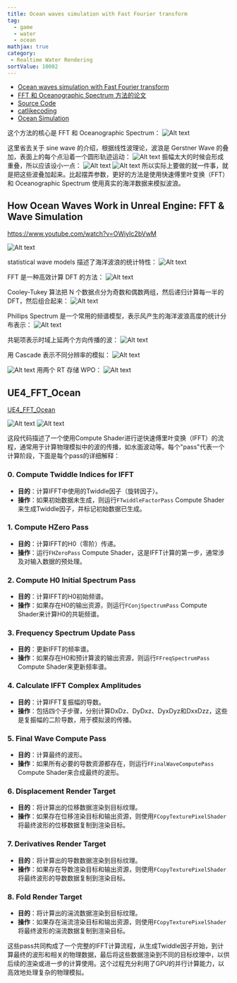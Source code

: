 ```yaml
---
title: Ocean waves simulation with Fast Fourier transform
tag:
  - game
  - water
  - ocean
mathjax: true
category:
 - Realtime Water Rendering
sortValue: 10002
---
```


- [Ocean waves simulation with Fast Fourier transform](https://www.youtube.com/watch?v=kGEqaX4Y4bQ)
- [FFT 和 Oceanographic Spectrum 方法的论文](https://people.computing.clemson.edu/~jtessen/reports/papers_files/coursenotes2004.pdf)
- [Source Code](https://github.com/gasgiant/FFT-Ocean)
- [catlikecoding](https://catlikecoding.com/unity/tutorials/flow/waves/)
- [Ocean Simulation](https://dev.epicgames.com/community/learning/tutorials/qM1o/unreal-engine-ocean-simulation)

这个方法的核心是 FFT 和 Oceanographic Spectrum：
![Alt text](image.png)

这里省去关于 sine wave 的介绍，根据线性波理论，波浪是 Gerstner Wave 的叠加，表面上的每个点沿着一个圆形轨迹运动：
![Alt text](image-1.png)
振幅太大的时候会形成重叠，所以应该设小一点：
![Alt text](image-2.png)
![Alt text](image-3.png)
所以实际上要做的就一件事，就是把这些波叠加起来。比起摆弄参数，更好的方法是使用快速傅里叶变换（FFT）和 Oceanographic Spectrum 使用真实的海洋数据来模拟波浪。

## How Ocean Waves Work in Unreal Engine: FFT & Wave Simulation

https://www.youtube.com/watch?v=OWiyIc2bVwM

![Alt text](image-4.png)

statistical wave models 描述了海洋波浪的统计特性：
![Alt text](image-5.png)

FFT 是一种高效计算 DFT 的方法：
![Alt text](image-6.png)

Cooley-Tukey 算法把 N 个数据点分为奇数和偶数两组，然后递归计算每一半的 DFT，然后组合起来：
![Alt text](image-7.png)

Phillips Spectrum 是一个常用的频谱模型，表示风产生的海洋波浪高度的统计分布表示：
![Alt text](image-8.png)

共轭项表示时域上延两个方向传播的波：
![Alt text](image-9.png)

用 Cascade 表示不同分辨率的模拟：
![Alt text](image-10.png)

![Alt text](image-11.png)
用两个 RT 存储 WPO：
![Alt text](image-12.png)

## UE4_FFT_Ocean

[UE4_FFT_Ocean](https://github.com/tigershan1130/UE4_FFT_Ocean)

![Alt text](image-13.png)
![Alt text](image-14.png)

这段代码描述了一个使用Compute Shader进行逆快速傅里叶变换（IFFT）的流程，通常用于计算物理模拟中的波的传播，如水面波动等。每个"pass"代表一个计算阶段，下面是每个pass的详细解释：

### 0. Compute Twiddle Indices for IFFT
- **目的**：计算IFFT中使用的Twiddle因子（旋转因子）。
- **操作**：如果初始数据未生成，则运行`FTwiddleFactorPass` Compute Shader来生成Twiddle因子，并标记初始数据已生成。

### 1. Compute HZero Pass
- **目的**：计算IFFT的H0（零阶）传递。
- **操作**：运行`FHZeroPass` Compute Shader，这是IFFT计算的第一步，通常涉及对输入数据的预处理。

### 2. Compute H0 Initial Spectrum Pass
- **目的**：计算IFFT的H0初始频谱。
- **操作**：如果存在H0的输出资源，则运行`FConjSpectrumPass` Compute Shader来计算H0的共轭频谱。

### 3. Frequency Spectrum Update Pass
- **目的**：更新IFFT的频率谱。
- **操作**：如果存在H0和预计算波的输出资源，则运行`FFreqSpectrumPass` Compute Shader来更新频率谱。

### 4. Calculate IFFT Complex Amplitudes
- **目的**：计算IFFT复振幅的导数。
- **操作**：包括四个子步骤，分别计算DxDz、DyDxz、DyxDyz和DxxDzz，这些是复振幅的二阶导数，用于模拟波的传播。

### 5. Final Wave Compute Pass
- **目的**：计算最终的波形。
- **操作**：如果所有必要的导数资源都存在，则运行`FFinalWaveComputePass` Compute Shader来合成最终的波形。

### 6. Displacement Render Target
- **目的**：将计算出的位移数据渲染到目标纹理。
- **操作**：如果存在位移渲染目标和输出资源，则使用`FCopyTexturePixelShader`将最终波形的位移数据复制到渲染目标。

### 7. Derivatives Render Target
- **目的**：将计算出的导数数据渲染到目标纹理。
- **操作**：如果存在导数渲染目标和输出资源，则使用`FCopyTexturePixelShader`将最终波形的导数数据复制到渲染目标。

### 8. Fold Render Target
- **目的**：将计算出的湍流数据渲染到目标纹理。
- **操作**：如果存在湍流渲染目标和输出资源，则使用`FCopyTexturePixelShader`将最终波形的湍流数据复制到渲染目标。

这些pass共同构成了一个完整的IFFT计算流程，从生成Twiddle因子开始，到计算最终的波形和相关的物理数据，最后将这些数据渲染到不同的目标纹理中，以供后续的渲染或进一步的计算使用。这个过程充分利用了GPU的并行计算能力，以高效地处理复杂的物理模拟。
